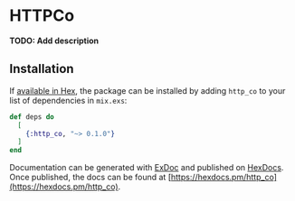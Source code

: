 # HTTPCo

**TODO: Add description**

## Installation

If [available in Hex](https://hex.pm/docs/publish), the package can be installed
by adding `http_co` to your list of dependencies in `mix.exs`:

```elixir
def deps do
  [
    {:http_co, "~> 0.1.0"}
  ]
end
```

Documentation can be generated with [ExDoc](https://github.com/elixir-lang/ex_doc)
and published on [HexDocs](https://hexdocs.pm). Once published, the docs can
be found at [https://hexdocs.pm/http_co](https://hexdocs.pm/http_co).

